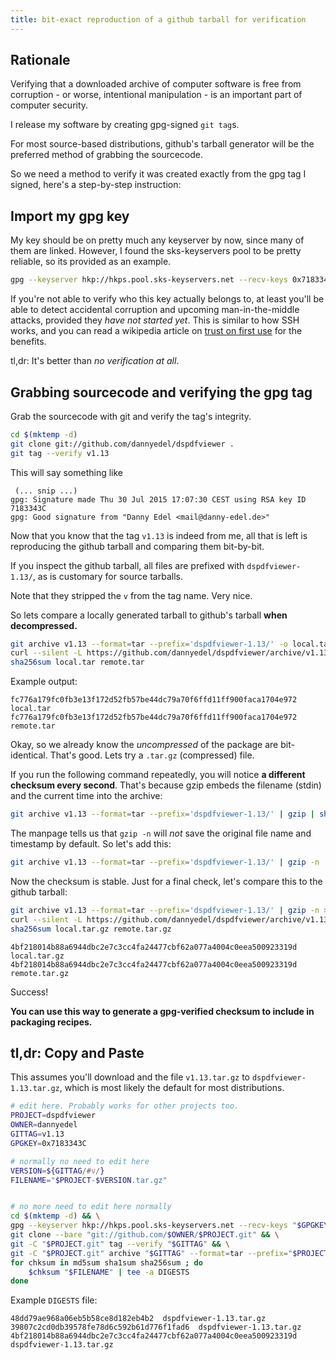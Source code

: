 ```yaml
---
title: bit-exact reproduction of a github tarball for verification
---
```


## Rationale

Verifying that a downloaded archive of computer software is free
from corruption - or worse, intentional manipulation -
is an important part of computer security.

I release my software by creating gpg-signed `git tag`s.

For most source-based distributions,
github's tarball generator will be
the preferred method of grabbing the sourcecode.

So we need a method to verify it was created exactly from
the gpg tag I signed, here's a step-by-step instruction:

## Import my gpg key

My key should be on pretty much any keyserver by now, since
many of them are linked. However, I found the sks-keyservers pool
to be pretty reliable, so its provided as an example.

```bash
gpg --keyserver hkp://hkps.pool.sks-keyservers.net --recv-keys 0x7183343C
```

If you're not able to verify who this key actually belongs to,
at least you'll be able to detect accidental corruption and upcoming
man-in-the-middle attacks, provided they *have not started yet*.
This is similar to how SSH works, and you can read a wikipedia
article on [trust on first use] for the benefits.

tl,dr: It's better than *no verification at all*.

[trust on first use]: https://en.wikipedia.org/wiki/Trust_on_first_use

## Grabbing sourcecode and verifying the gpg tag

Grab the sourcecode with git and verify the tag's integrity.

```bash
cd $(mktemp -d)
git clone git://github.com/dannyedel/dspdfviewer .
git tag --verify v1.13
```

This will say something like

```text
 (... snip ...)
gpg: Signature made Thu 30 Jul 2015 17:07:30 CEST using RSA key ID 7183343C
gpg: Good signature from "Danny Edel <mail@danny-edel.de>"
```

Now that you know that the tag `v1.13` is indeed from me, all that is left
is reproducing the github tarball and comparing them bit-by-bit.

If you inspect the github tarball, all files are prefixed with `dspdfviewer-1.13/`,
as is customary for source tarballs.

Note that they stripped the `v` from the tag name. Very nice.

So lets compare a locally generated tarball to github's tarball **when decompressed.**

```bash
git archive v1.13 --format=tar --prefix='dspdfviewer-1.13/' -o local.tar && \
curl --silent -L https://github.com/dannyedel/dspdfviewer/archive/v1.13.tar.gz | gzip -dc > remote.tar && \
sha256sum local.tar remote.tar
```

Example output:

```text
fc776a179fc0fb3e13f172d52fb57be44dc79a70f6ffd11ff900faca1704e972  local.tar
fc776a179fc0fb3e13f172d52fb57be44dc79a70f6ffd11ff900faca1704e972  remote.tar
```

Okay, so we already know the *uncompressed* of the package are bit-identical.
That's good. Lets try a `.tar.gz` (compressed) file.

If you run the following command repeatedly, you will notice **a different checksum
every second**. That's because gzip embeds the filename (stdin) and the
current time into the archive:

```bash
git archive v1.13 --format=tar --prefix='dspdfviewer-1.13/' | gzip | sha256sum
```

The manpage tells us that `gzip -n` will *not* save the original file name
and timestamp by default. So let's add this:

```bash
git archive v1.13 --format=tar --prefix='dspdfviewer-1.13/' | gzip -n | sha256sum
```

Now the checksum is stable. Just for a final check, let's compare this to the github
tarball:

```bash
git archive v1.13 --format=tar --prefix='dspdfviewer-1.13/' | gzip -n > local.tar.gz && \
curl --silent -L https://github.com/dannyedel/dspdfviewer/archive/v1.13.tar.gz > remote.tar.gz &&\
sha256sum local.tar.gz remote.tar.gz
```

```text
4bf218014b88a6944dbc2e7c3cc4fa24477cbf62a077a4004c0eea500923319d  local.tar.gz
4bf218014b88a6944dbc2e7c3cc4fa24477cbf62a077a4004c0eea500923319d  remote.tar.gz
```

Success!

**You can use this way to generate a gpg-verified checksum to include in packaging recipes.**

## tl,dr: Copy and Paste

This assumes you'll download and the file `v1.13.tar.gz` to `dspdfviewer-1.13.tar.gz`, which
is most likely the default for most distributions.

```bash
# edit here. Probably works for other projects too.
PROJECT=dspdfviewer
OWNER=dannyedel
GITTAG=v1.13
GPGKEY=0x7183343C

# normally no need to edit here
VERSION=${GITTAG/#v/}
FILENAME="$PROJECT-$VERSION.tar.gz"


# no more need to edit here normally
cd $(mktemp -d) && \
gpg --keyserver hkp://hkps.pool.sks-keyservers.net --recv-keys "$GPGKEY" && \
git clone --bare "git://github.com/$OWNER/$PROJECT.git" && \
git -C "$PROJECT.git" tag --verify "$GITTAG" && \
git -C "$PROJECT.git" archive "$GITTAG" --format=tar --prefix="$PROJECT-$VERSION/" | gzip -n > "$FILENAME" && \
for chksum in md5sum sha1sum sha256sum ; do
	$chksum "$FILENAME" | tee -a DIGESTS
done
```

Example `DIGESTS` file:

```text
48dd79ae968a06eb5b58ce8d182eb4b2  dspdfviewer-1.13.tar.gz
39807c2cd0db39578fe78d6c592b61d776f1fad6  dspdfviewer-1.13.tar.gz
4bf218014b88a6944dbc2e7c3cc4fa24477cbf62a077a4004c0eea500923319d  dspdfviewer-1.13.tar.gz
```
